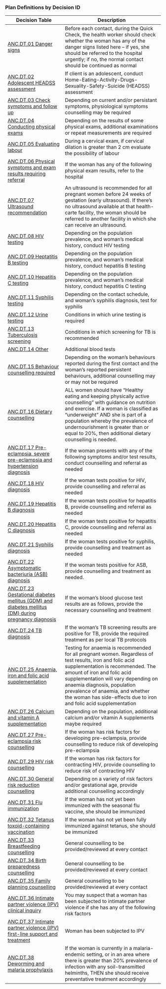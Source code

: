 ### Plan Definitions by Decision ID

|Decision Table|Description|
|---|---|
|[ANC.DT.01 Danger signs](PlanDefinition-ACNDT01.html)|Before each contact, during the Quick Check, the health worker should check whether the woman has any of the danger signs listed here – if yes, she should be referred to the hospital urgently; if no, the normal contact should be continued as normal|
|[ANC.DT.02 Adolescent HEADSS assessment](PlanDefinition-ACNDT02.html)|If client is an adolescent, conduct Home-Eating-Activity-Drugs-Sexuality-Safety-Suicide (HEADSS) assessment|
|[ANC.DT.03 Check symptoms and follow up](PlanDefinition-ACNDT03.html)|Depending on current and/or persistant symptoms, physiological symptoms counselling may be required|
|[ANC.DT.04 Conducting physical exams](PlanDefinition-ACNDT04.html)|Depending on the results of some physical exams, additional examinations or repeat measurements are required|
|[ANC.DT.05 Evaluating labour](PlanDefinition-ACNDT05.html)|During a cervical exam, if cervical dilation is greater than 2 cm evaluate the possibility of labour|
|[ANC.DT.06 Physical symptoms and exam results requiring referral](PlanDefinition-ACNDT06.html)|If the woman has any of the following physical exam results, refer to the hospital|
|[ANC.DT.07 Ultrasound recommendation](PlanDefinition-ACNDT07.html)|An ultrasound is recommended for all pregnant women before 24 weeks of gestation (early ultrasound). If there’s no ultrasound available at that health-carte facility, the woman should be referred to another facility in which she can receive an ultrasound.|
|[ANC.DT.08 HIV testing](PlanDefinition-ACNDT08.html)|Depending on the population prevalence, and woman’s medical history, conduct HIV testing|
|[ANC.DT.09 Heptatitis B testing](PlanDefinition-ACNDT09.html)|Depending on the population prevalence, and woman’s medical history, conduct hepatitis B testing|
|[ANC.DT.10 Hepatitis C testing](PlanDefinition-ACNDT10.html)|Depending on the population prevalence, and woman’s medical history, conduct hepatitis C testing|
|[ANC.DT.11 Syphilis testing](PlanDefinition-ACNDT11.html)|Depending on the contact schedule, and woman’s syphilis diagnosis, test for syphilis|
|[ANC.DT.12 Urine testing](PlanDefinition-ACNDT12.html)|Conditions in which urine testing is required|
|[ANC.DT.13 Tuberculosis screening](PlanDefinition-ACNDT13.html)|Conditions in which screening for TB is recommended|
|[ANC.DT.14 Other](PlanDefinition-ACNDT14.html)|Additional blood tests|
|[ANC.DT.15 Behaviour counselling required](PlanDefinition-ACNDT15.html)|Depending on the woman’s behaviours reported during the first contact and the woman’s reported persistent behaviours, additional counselling may or may not be required|
|[ANC.DT.16 Dietary counselling](PlanDefinition-ACNDT16.html)|ALL women should have “Healthy eating and keeping physically active counselling” with guidance on nutrition and exercise. If a woman is classified as “underweight” AND she is part of a population whereby the prevalence of undernourishment is greater than or equal to 20%, then additional dietary counselling is needed.|
|[ANC.DT.17 Pre-eclampsia, severe pre-eclampsia and hypertension diagnosis](PlanDefinition-ACNDT17.html)|If the woman presents with any of the following symptoms and/or test results, conduct counselling and referral as needed|
|[ANC.DT.18 HIV diagnosis](PlanDefinition-ACNDT18.html)|If the woman tests positive for HIV, provide counselling and referral as needed|
|[ANC.DT.19 Hepatitis B diagnosis](PlanDefinition-ACNDT19.html)|If the woman tests positive for hepatitis B, provide counselling and referral as needed|
|[ANC.DT.20 Hepatitis C diagnosis](PlanDefinition-ACNDT20.html)|If the woman tests positive for hepatitis C, provide counselling and referral as needed|
|[ANC.DT.21 Syphilis diagnosis](PlanDefinition-ACNDT21.html)|If the woman tests positive for syphilis, provide counselling and treatment as needed|
|[ANC.DT.22 Asymptomatic bacteriuria (ASB) diagnosis](PlanDefinition-ACNDT22.html)|If the woman tests positive for ASB, provide counselling and treatment as needed.|
|[ANC.DT.23 Gestational diabetes mellitus (GDM) and diabetes mellitus (DM) during pregnancy diagnosis](PlanDefinition-ACNDT23.html)|If the woman’s blood glucose test results are as follows, provide the necessary counselling and treatment|
|[ANC.DT.24 TB diagnosis](PlanDefinition-ACNDT24.html)|If the woman’s TB screening results are positive for TB, provide the required treatment as per local TB protocols|
|[ANC.DT.25 Anaemia, iron and folic acid supplementation](PlanDefinition-ACNDT25.html)|Testing for anaemia is recommended for all pregnant women. Regardless of test results, iron and folic acid supplementation is recommended. The amount of iron and folic acid supplementation will vary depending on anaemia diagnosis, population prevalence of anaemia, and whether the woman has side-effects due to iron and folic acid supplementation|
|[ANC.DT.26 Calcium and vitamin A supplementation](PlanDefinition-ACNDT26.html)|Depending on the population, additional calcium and/or vitamin A supplements maybe required
|[ANC.DT.27 Pre-eclampsia risk counselling](PlanDefinition-ANCDT27.html)|If the woman has risk factors for developing pre-eclampsia, provide counselling to reduce risk of developing pre-eclampsia|
|[ANC.DT.29 HIV risk counselling](PlanDefinition-ANCDT29.html)|If the woman has risk factors for contracting HIV, provide counselling to reduce risk of contracting HIV|
|[ANC.DT.30 General risk reduction counselling](PlanDefinition-ANCDT30.html)|Depending on a variety of risk factors and/or gestational age, provide additional counselling accordingly|
|[ANC.DT.31 Flu immunization](PlanDefinition-ANCDT31.html)|If the woman has not yet been immunized with the seasonal flu vaccine, she should be immunized|
|[ANC.DT.32 Tetanus toxoid-containing vaccination](PlanDefinition-ANCDT32.html)|If the woman has not yet been fully immunized against tetanus, she should be immunized|
|[ANC.DT.33 Breastfeeding counselling](PlanDefinition-ANCDT33.html)|General counselling to be provided/reviewed at every contact|
|[ANC.DT.34 Birth preparedness counselling](PlanDefinition-ANCDT34.html)|General counselling to be provided/reviewed at every contact|
|[ANC.DT.35 Family planning counselling](PlanDefinition-ANCDT35.html)|General counselling to be provided/reviewed at every contact|
|[ANC.DT.36 Intimate partner violence (IPV) clinical inquiry](PlanDefinition-ANCDT36.html)|You may suspect that a woman has been subjected to intimate partner violence if she has any of the following risk factors|
|[ANC.DT.37 Intimate partner violence (IPV) first-line support and treatment](PlanDefinition-ANCDT37.html)|Woman has been subjected to IPV|
|[ANC.DT.38 Deworming and malaria prophylaxis](PlanDefinition-ANCDT38.html)|If the woman is currently in a malaria-endemic setting, or in an area where there is greater than 20% prevalence of infection with any soil-transmitted helminths, THEN she should receive preventative treatment accordingly|
